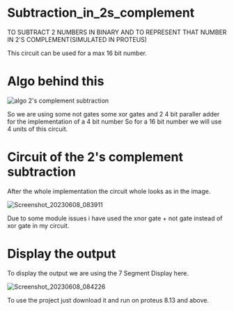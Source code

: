 # Subtraction_in_2s_complement
TO SUBTRACT 2 NUMBERS IN BINARY AND TO REPRESENT THAT NUMBER IN 2'S COMPLEMENT(SIMULATED IN PROTEUS)

This circuit can be used for a max 16 bit number.

# Algo behind this

![algo 2's complement subtraction](https://github.com/9389lalit/Subtraction_in_2s_complement/assets/99964550/fc844ea5-ec6f-43c2-9dbd-dfeb44c888a9)

So we are using some not gates some xor gates and 2 4 bit paraller adder for the implementation of a 4 bit number
So for a 16 bit number we will use 4 units of this circuit.

# Circuit of the 2's complement subtraction
After the whole implementation the circuit whole looks as in the image.

![Screenshot_20230608_083911](https://github.com/9389lalit/Subtraction_in_2s_complement/assets/99964550/a40da4d1-e2a3-4af5-9cf6-042622aa4146)

Due to some module issues i have used the xnor gate + not gate instead of xor gate in my circuit.

# Display the output
To display the output we are using the 7 Segment Display here.

![Screenshot_20230608_084226](https://github.com/9389lalit/Subtraction_in_2s_complement/assets/99964550/38c6f3fb-6396-45ce-93e3-cbc6e42a908c)

To use the project just download it and run on proteus 8.13 and above.
